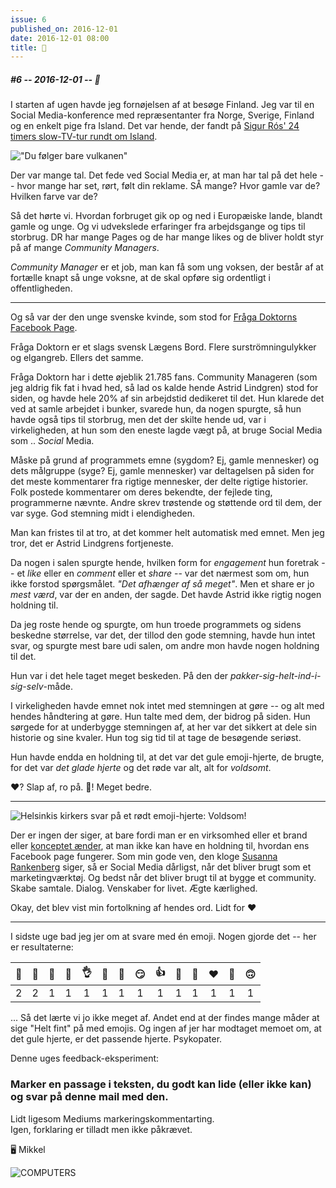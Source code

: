 ```yaml
---
issue: 6
published_on: 2016-12-01
date: 2016-12-01 08:00
title: 💛
---
```


##### #6 -- 2016-12-01 -- 💛

I starten af ugen havde jeg fornøjelsen af at besøge Finland. Jeg var til en Social Media-konference med repræsentanter fra Norge, Sverige, Finland og en enkelt pige fra Island. Det var hende, der fandt på [Sigur Rós' 24 timers slow-TV-tur rundt om Island][sigur ros].

!["Du følger bare vulkanen"](https://s3.brnbw.com/giphy-663PmLyg5x.gif)

Der var mange tal. Det fede ved Social Media er, at man har tal på det hele -- hvor mange har set, rørt, følt din reklame. SÅ mange? Hvor gamle var de? Hvilken farve var de?

Så det hørte vi. Hvordan forbruget gik op og ned i Europæiske lande, blandt gamle og unge. Og vi udvekslede erfaringer fra arbejdsgange og tips til storbrug. DR har mange Pages og de har mange likes og de bliver holdt styr på af mange _Community Managers_.

_Community Manager_ er et job, man kan få som ung voksen, der består af at fortælle knapt så unge voksne, at de skal opføre sig ordentligt i offentligheden.

---

Og så var der den unge svenske kvinde, som stod for [Fråga Doktorns Facebook Page][fråga].

Fråga Doktorn er et slags svensk Lægens Bord. Flere surströmningulykker og elgangreb. Ellers det samme.

Fråga Doktorn har i dette øjeblik 21.785 fans. Community Manageren (som jeg aldrig fik fat i hvad hed, så lad os kalde hende Astrid Lindgren) stod for siden, og havde hele 20% af sin arbejdstid dedikeret til det. Hun klarede det ved at samle arbejdet i bunker, svarede hun, da nogen spurgte, så hun havde også tips til storbrug, men det der skilte hende ud, var i virkeligheden, at hun som den eneste lagde vægt på, at bruge Social Media som .. _Social_ Media.

Måske på grund af programmets emne (sygdom? Ej, gamle mennesker) og dets målgruppe (syge? Ej, gamle mennesker) var deltagelsen på siden for det meste kommentarer fra rigtige mennesker, der delte rigtige historier. Folk postede kommentarer om deres bekendte, der fejlede ting, programmerne nævnte. Andre skrev trøstende og støttende ord til dem, der var syge. God stemning midt i elendigheden.

Man kan fristes til at tro, at det kommer helt automatisk med emnet. Men jeg tror, det er Astrid Lindgrens fortjeneste.

Da nogen i salen spurgte hende, hvilken form for _engagement_ hun foretrak -- et _like_ eller en _comment_ eller et _share_ -- var det nærmest som om, hun ikke forstod spørgsmålet. _"Det afhænger af så meget"_. Men et share er jo _mest værd_, var der en anden, der sagde. Det havde Astrid ikke rigtig nogen holdning til.

Da jeg roste hende og spurgte, om hun troede programmets og sidens beskedne størrelse, var det, der tillod den gode stemning, havde hun intet svar, og spurgte mest bare udi salen, om andre mon havde nogen holdning til det.

Hun var i det hele taget meget beskeden. På den der _pakker-sig-helt-ind-i-sig-selv_-måde.

I virkeligheden havde emnet nok intet med stemningen at gøre -- og alt med hendes håndtering at gøre. Hun talte med dem, der bidrog på siden. Hun sørgede for at underbygge stemningen af, at her var det sikkert at dele sin historie og sine kvaler. Hun tog sig tid til at tage de besøgende seriøst.

Hun havde endda en holdning til, at det var det gule emoji-hjerte, de brugte, for det var _det glade hjerte_ og det røde var alt, alt for _voldsomt_.

❤️? Slap af, ro på.
💛! Meget bedre.

---

![Helsinkis kirkers svar på et rødt emoji-hjerte: Voldsom!](https://s3.brnbw.com/1024px-Helsinki_July_2013-27a-TC1VYWZxPF.jpg)

Der er ingen der siger, at bare fordi man er en virksomhed eller et brand eller [konceptet ænder][ducks], at man ikke kan have en holdning til, hvordan ens Facebook page fungerer. Som min gode ven, den kloge [Susanna Rankenberg][rankenberg] siger, så er Social Media dårligst, når det bliver brugt som et marketingværktøj. Og bedst når det bliver brugt til at bygge et community. Skabe samtale. Dialog. Venskaber for livet. Ægte kærlighed.

Okay, det blev vist min fortolkning af hendes ord. Lidt for ❤️

---

I sidste uge bad jeg jer om at svare med én emoji. Nogen gjorde det -- her er resultaterne:

| 👔  | 👏  | 🐼  | 💯  | 👌  | 📳  | 🦄  | 😏  | 👍  | 🤘  | 🤔  | ❤️  | 👊  | 🙃  |
| :-: | :-: | :-: | :-: | :-: | :-: | :-: | :-: | :-: | :-: | :-: | :-: | :-: | :-: |
|  2  |  2  |  1  |  1  |  1  |  1  |  1  |  1  |  1  |  1  |  1  |  1  |  1  |  1  |

... Så det lærte vi jo ikke meget af. Andet end at der findes mange måder at sige "Helt fint" på med emojis. Og ingen af jer har modtaget memoet om, at det gule hjerte, er det passende hjerte. Psykopater.

Denne uges feedback-eksperiment:

### Marker en passage i teksten, du godt kan lide (eller ikke kan) og svar på denne mail med den.

Lidt ligesom Mediums markeringskommentarting.  
Igen, forklaring er tilladt men ikke påkrævet.

🖥 Mikkel

<img src="https://s3.brnbw.com/COMPUTERS-512.jpg" alt="COMPUTERS" width={256} />

[sigur ros]: https://www.youtube.com/watch?list=PLze65Ckn-WXZvcgxpN_q1h17uW8_JFDOD&v=G54tllj-SKI
[fråga]: https://www.facebook.com/fragadoktorn/?hc_ref=SEARCH&fref=nf
[ducks]: https://www.facebook.com/pages/Ducks/110502202311170
[rankenberg]: https://twitter.com/rankenberg "@rankenberg"
